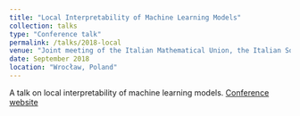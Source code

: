 ```yaml
---
title: "Local Interpretability of Machine Learning Models"
collection: talks
type: "Conference talk"
permalink: /talks/2018-local
venue: "Joint meeting of the Italian Mathematical Union, the Italian Society of Industrial and Applied Mathematics and the Polish Mathematical Society"
date: September 2018
location: "Wrocław, Poland"
---
```


A talk on local interpretability of machine learning models.
[Conference website](http://umi-simai.ptm.org.pl/)
